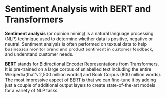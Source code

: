 # Sentiment Analysis with BERT and Transformers
**Sentiment analysis** (or opinion mining) is a natural language processing (NLP) technique used to determine whether data is positive, negative or neutral. Sentiment analysis is often performed on textual data to help businesses monitor brand and product sentiment in customer feedback, and understand customer needs.

**BERT** stands for Bidirectional Encoder Representations from Transformers. It is pre-trained on a large corpus of unlabelled text including the entire Wikipedia(that’s 2,500 million words!) and Book Corpus (800 million words). The most impressive aspect of BERT is that we can fine-tune it by adding just a couple of additional output layers to create state-of-the-art models for a variety of NLP tasks.

